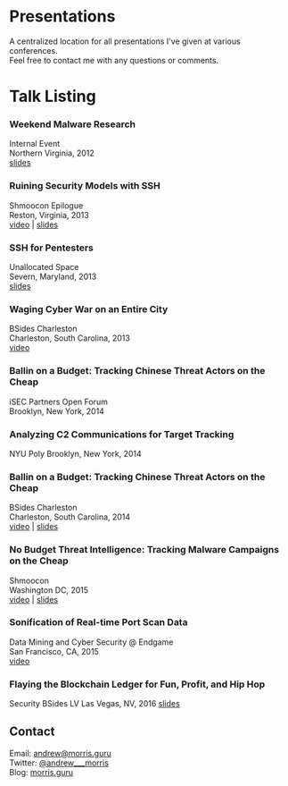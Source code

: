 Presentations
=============

A centralized location for all presentations I've given at various conferences.  
Feel free to contact me with any questions or comments.

# Talk Listing

### Weekend Malware Research  
Internal Event  
Northern Virginia,  2012  
[slides](https://github.com/andrew-morris/presentations/blob/master/Weekend%20Malware%20Research.pptx)

### Ruining Security Models with SSH
Shmoocon Epilogue  
Reston, Virginia, 2013    
[video](https://www.youtube.com/watch?v=9-dGIhiGYBI) | [slides](https://github.com/andrew-morris/presentations/blob/master/Ruining%20Security%20Models%20with%20SSH.pptx)

### SSH for Pentesters  
Unallocated Space  
Severn, Maryland, 2013  
[slides](https://github.com/andrew-morris/presentations/blob/master/SSH%20for%20Pentesters.pptx)

### Waging Cyber War on an Entire City  
BSides Charleston   
Charleston, South Carolina, 2013  
[video](https://www.youtube.com/watch?v=KSNonFBVpNQ)  

### Ballin on a Budget: Tracking Chinese Threat Actors on the Cheap  
iSEC Partners Open Forum  
Brooklyn, New York, 2014  

### Analyzing C2 Communications for Target Tracking
NYU Poly
Brooklyn, New York, 2014

### Ballin on a Budget: Tracking Chinese Threat Actors on the Cheap
BSides Charleston   
Charleston, South Carolina, 2014  
[video](https://www.youtube.com/watch?v=CoTZXieXc_s) | [slides](https://github.com/andrew-morris/presentations/blob/master/Ballin%20on%20a%20Budget.pdf)

### No Budget Threat Intelligence: Tracking Malware Campaigns on the Cheap
Shmoocon  
Washington DC, 2015  
[video](https://www.youtube.com/watch?v=DKfWukYffsE) | [slides](https://github.com/andrew-morris/presentations/blob/master/No_budget_threat_intel_shmoocon.pdf?raw=true)

### Sonification of Real-time Port Scan Data
Data Mining and Cyber Security @ Endgame  
San Francisco, CA, 2015  
[video](https://www.youtube.com/watch?v=bzn3fkAgkM4)  

### Flaying the Blockchain Ledger for Fun, Profit, and Hip Hop
Security BSides LV
Las Vegas, NV, 2016
[slides](http://www.slideshare.net/andrewwantsyou/flaying-the-blockchain-ledger-for-fun-profit-and-hip-hop)

## Contact

Email: andrew@morris.guru  
Twitter: [@andrew___morris](https://twitter.com/andrew___morris)  
Blog: [morris.guru](http://morris.guru)

